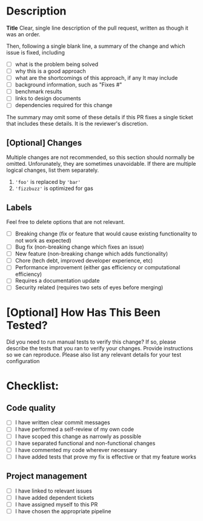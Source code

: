 # Description
**Title** Clear, single line description of the pull request, written as though it was an order.

Then, following a single blank line, a summary of the change and which issue is fixed, including 
- [ ] what is the problem being solved
- [ ] why this is a good approach
- [ ] what are the shortcomings of this approach, if any
It may include
- [ ] background information, such as "Fixes #"
- [ ] benchmark results
- [ ] links to design documents
- [ ] dependencies required for this change

The summary may omit some of these details if this PR fixes a single ticket that includes these details. It is the reviewer's discretion. 

## [Optional] Changes
Multiple changes are not recommended, so this section should normally be omitted. Unforunately, they are sometimes unavoidable. If there are multiple logical changes, list them separately.

1. `'foo'` is replaced by `'bar'`
2. `'fizzbuzz'` is optimized for gas

## Labels

Feel free to delete options that are not relevant.

- [ ] Breaking change (fix or feature that would cause existing functionality to not work as expected)
- [ ] Bug fix (non-breaking change which fixes an issue)
- [ ] New feature (non-breaking change which adds functionality)
- [ ] Chore (tech debt, improved developer experience, etc)
- [ ] Performance improvement (either gas efficiency or computational efficiency)
- [ ] Requires a documentation update
- [ ] Security related (requires two sets of eyes before merging)

# [Optional] How Has This Been Tested?

Did you need to run manual tests to verify this change? If so, please describe the tests that you ran to verify your changes. Provide instructions so we can reproduce. Please also list any relevant details for your test configuration

# Checklist:

## Code quality
- [ ] I have written clear commit messages
- [ ] I have performed a self-review of my own code
- [ ] I have scoped this change as narrowly as possible
- [ ] I have separated functional and non-functional changes
- [ ] I have commented my code wherever necessary
- [ ] I have added tests that prove my fix is effective or that my feature works
## Project management
- [ ] I have linked to relevant issues
- [ ] I have added dependent tickets
- [ ] I have assigned myself to this PR
- [ ] I have chosen the appropriate pipeline
